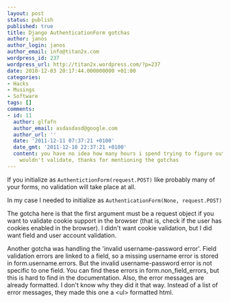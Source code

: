 ```yaml
---
layout: post
status: publish
published: true
title: Django AuthenticationForm gotchas
author: janos
author_login: janos
author_email: info@titan2x.com
wordpress_id: 237
wordpress_url: http://titan2x.wordpress.com/?p=237
date: 2010-12-03 20:17:44.000000000 +01:00
categories:
- Hacks
- Musings
- Software
tags: []
comments:
- id: 11
  author: glfafn
  author_email: asdasdasd@google.com
  author_url: ''
  date: '2011-12-11 07:37:21 +0100'
  date_gmt: '2011-12-10 22:37:21 +0100'
  content: you have no idea how many hours i spend trying to figure out why the form
    wouldn't validate, thanks for mentioning the gotchas
---
```

If you initialize as `AuthentictionForm(request.POST)` like probably many of your forms, no validation will take place at all.

In my case I needed to initialize as `AuthenticationForm(None, request.POST)`

The gotcha here is that the first argument must be a request object if you want to validate cookie support in the browser (that is, check if the user has cookies enabled in the browser). I didn't want cookie validation, but I did want field and user account validation.

Another gotcha was handling the 'invalid username-password error'. Field validation errors are linked to a field, so a missing username error is stored in form.username.errors. But the invalid username-password error is not specific to one field. You can find these errors in form.non_field_errors, but this is hard to find in the documentation. Also, the error messages are already formatted. I don't know why they did it that way. Instead of a list of error messages, they made this one a &lt;ul&gt; formatted html.

